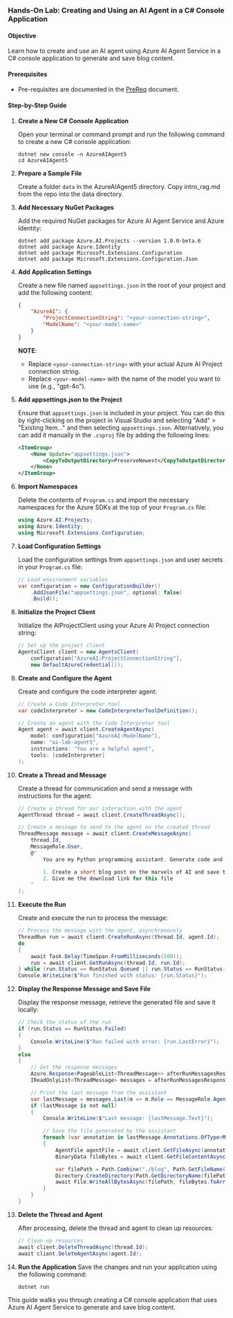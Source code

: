 ### Hands-On Lab: Creating and Using an AI Agent in a C# Console Application

#### Objective
Learn how to create and use an AI agent using Azure AI Agent Service in a C# console application to generate and save blog content.

#### Prerequisites
- Pre-requisites are documented in the [PreReq](prereq/prereq.md) document.

#### Step-by-Step Guide

1. **Create a New C# Console Application**

    Open your terminal or command prompt and run the following command to create a new C# console application:
    ```
    dotnet new console -n AzureAIAgent5
    cd AzureAIAgent5
    ```

1. **Prepare a Sample File**

    Create a folder `data` in the AzureAIAgent5 directory. Copy intro_rag.md from the repo into the data directory.

1. **Add Necessary NuGet Packages**

    Add the required NuGet packages for Azure AI Agent Service and Azure Identity:
    ```
    dotnet add package Azure.AI.Projects --version 1.0.0-beta.6
    dotnet add package Azure.Identity
    dotnet add package Microsoft.Extensions.Configuration
    dotnet add package Microsoft.Extensions.Configuration.Json
    ```

1. **Add Application Settings**

    Create a new file named `appsettings.json` in the root of your project and add the following content:
    ```json
    {
        "AzureAI": {
            "ProjectConnectionString": "<your-connection-string>",
            "ModelName": "<your-model-name>"
        }
    }
    ```
    **NOTE**: 
    - Replace `<your-connection-string>` with your actual Azure AI Project connection string.
    - Replace `<your-model-name>` with the name of the model you want to use (e.g., "gpt-4o").

1. **Add appsettings.json to the Project**

    Ensure that `appsettings.json` is included in your project. You can do this by right-clicking on the project in Visual Studio and selecting "Add" > "Existing Item..." and then selecting `appsettings.json`.
    Alternatively, you can add it manually in the `.csproj` file by adding the following lines:
    ```xml
    <ItemGroup>
        <None Update="appsettings.json">
            <CopyToOutputDirectory>PreserveNewest</CopyToOutputDirectory>
        </None>
    </ItemGroup>
    ```


1. **Import Namespaces**

    Delete the contents of `Program.cs` and import the necessary namespaces for the Azure SDKs at the top of your `Program.cs` file:
    ```csharp
    using Azure.AI.Projects;
    using Azure.Identity;
    using Microsoft.Extensions.Configuration;
    ```

1. **Load Configuration Settings**

    Load the configuration settings from `appsettings.json` and user secrets in your `Program.cs` file:
    ```csharp
    // Load environment variables
    var configuration = new ConfigurationBuilder()
        .AddJsonFile("appsettings.json", optional: false)
        .Build();
    ```

1. **Initialize the Project Client**

	Initialize the AIProjectClient using your Azure AI Project connection string:
	```csharp
    // Set up the project client
    AgentsClient client = new AgentsClient(
        configuration["AzureAI:ProjectConnectionString"],
        new DefaultAzureCredential());
	```

1. **Create and Configure the Agent**

	Create and configure the code interpreter agent:
	```csharp
    // Create a Code Interpreter tool
    var codeInterpreter = new CodeInterpreterToolDefinition();

    // Create an agent with the Code Interpreter tool
    Agent agent = await client.CreateAgentAsync(
        model: configuration["AzureAI:ModelName"],
        name: "ai-lab-agent5",
        instructions: "You are a helpful agent",
        tools: [codeInterpreter]
    );
	```

1. **Create a Thread and Message**

	Create a thread for communication and send a message with instructions for the agent:
	```csharp
    // Create a thread for our interaction with the agent
    AgentThread thread = await client.CreateThreadAsync();

    // Create a message to send to the agent on the created thread
    ThreadMessage message = await client.CreateMessageAsync(
        thread.Id,
        MessageRole.User,
        @"
            You are my Python programming assistant. Generate code and execute it according to the following requirements:

            1. Create a short blog post on the marvels of AI and save the content to blog-{YYMMDDHHMMSS}.md
            2. Give me the download link for this file
        "
    );
	```

1. **Execute the Run**

	Create and execute the run to process the message:
	```csharp
    // Process the message with the agent, asynchronously
    ThreadRun run = await client.CreateRunAsync(thread.Id, agent.Id);
    do
    {
        await Task.Delay(TimeSpan.FromMilliseconds(500));
        run = await client.GetRunAsync(thread.Id, run.Id);
    } while (run.Status == RunStatus.Queued || run.Status == RunStatus.InProgress);
    Console.WriteLine($"Run finished with status: {run.Status}");
	```

1. **Display the Response Message and Save File**

	Display the response message, retrieve the generated file and save it locally:
	```csharp
    // Check the status of the run
    if (run.Status == RunStatus.Failed)
    {
        Console.WriteLine($"Run failed with error: {run.LastError}");
    }
    else
    {
        // Get the response messages
        Azure.Response<PageableList<ThreadMessage>> afterRunMessagesResponse = await client.GetMessagesAsync(thread.Id);
        IReadOnlyList<ThreadMessage> messages = afterRunMessagesResponse.Value.Data;

        // Print the last message from the assistant
        var lastMessage = messages.Last(m => m.Role == MessageRole.Agent)?.ContentItems[0] as MessageTextContent;
        if (lastMessage is not null)
        {
            Console.WriteLine($"Last message: {lastMessage.Text}");

            // Save the file generated by the assistant
            foreach (var annotation in lastMessage.Annotations.OfType<MessageTextFilePathAnnotation>())
            {
                AgentFile agentFile = await client.GetFileAsync(annotation.FileId);
                BinaryData fileBytes = await client.GetFileContentAsync(annotation.FileId);

                var filePath = Path.Combine("./blog", Path.GetFileName(agentFile.Filename));
                Directory.CreateDirectory(Path.GetDirectoryName(filePath)!);
                await File.WriteAllBytesAsync(filePath, fileBytes.ToArray());
            }
        }
    }
	```

1. **Delete the Thread and Agent**

    After processing, delete the thread and agent to clean up resources:
    ```csharp
    // Clean up resources
    await client.DeleteThreadAsync(thread.Id);
    await client.DeleteAgentAsync(agent.Id);
    ```

1. **Run the Application**
    Save the changes and run your application using the following command:
    ```
    dotnet run
    ```

This guide walks you through creating a C# console application that uses Azure AI Agent Service to generate and save blog content.